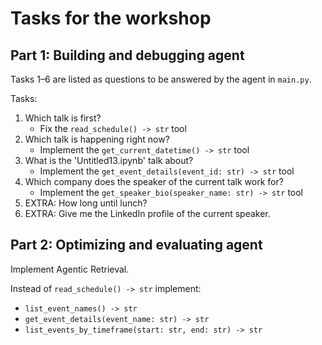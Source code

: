 # Tasks for the workshop

## Part 1: Building and debugging agent
Tasks 1–6 are listed as questions to be answered by the agent in `main.py`.

Tasks:
1. Which talk is first? 
   * Fix the `read_schedule() -> str` tool
3. Which talk is happening right now?
   * Implement the `get_current_datetime() -> str` tool
5. What is the 'Untitled13.ipynb' talk about?
   * Implement the `get_event_details(event_id: str) -> str` tool
7. Which company does the speaker of the current talk work for?
   * Implement the `get_speaker_bio(speaker_name: str) -> str` tool
9. EXTRA: How long until lunch? 
10. EXTRA: Give me the LinkedIn profile of the current speaker.


## Part 2: Optimizing and evaluating agent
Implement Agentic Retrieval.

Instead of `read_schedule() -> str` implement:
* `list_event_names() -> str`
* `get_event_details(event_name: str) -> str`
* `list_events_by_timeframe(start: str, end: str) -> str`
